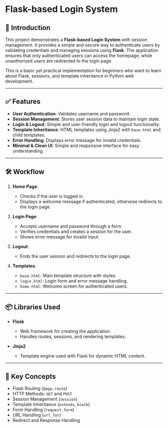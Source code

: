 # Flask-based Login System

## 📌 Introduction

This project demonstrates a **Flask-based Login System** with session management. It provides a simple and secure way to authenticate users by validating credentials and managing sessions using **Flask**. The application ensures that only authenticated users can access the homepage, while unauthorized users are redirected to the login page.

This is a basic yet practical implementation for beginners who want to learn about Flask, sessions, and template inheritance in Python web development.

---

## ✅ Features

* **User Authentication**: Validates username and password.
* **Session Management**: Stores user session data to maintain login state.
* **Login & Logout**: Simple and user-friendly login and logout functionality.
* **Template Inheritance**: HTML templates using Jinja2 with `base.html` and child templates.
* **Error Handling**: Displays error message for invalid credentials.
* **Minimal & Clean UI**: Simple and responsive interface for easy understanding.

---

## 🛠 Workflow

1. **Home Page**:

   * Checks if the user is logged in.
   * Displays a welcome message if authenticated, otherwise redirects to the login page.
2. **Login Page**:

   * Accepts username and password through a form.
   * Verifies credentials and creates a session for the user.
   * Shows error message for invalid input.
3. **Logout**:

   * Ends the user session and redirects to the login page.
4. **Templates**:

   * `base.html`: Main template structure with styles.
   * `login.html`: Login form and error message handling.
   * `home.html`: Welcome screen for authenticated users.

---

## 📦 Libraries Used

* **Flask**

  * Web framework for creating the application.
  * Handles routes, sessions, and rendering templates.
* **Jinja2**

  * Template engine used with Flask for dynamic HTML content.

---

## 🔑 Key Concepts

* Flask Routing (`@app.route`)
* HTTP Methods: `GET` and `POST`
* Session Management (`session`)
* Template Inheritance (`extends`, `block`)
* Form Handling (`request.form`)
* URL Handling (`url_for`)
* Redirect and Response Handling

